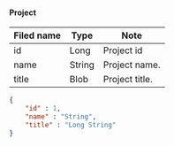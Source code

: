 #### Project
Filed name | Type | Note
------------ | ------------- | -------------
id | Long | Project id
name | String | Project name.
title | Blob | Project title.

```json
{
    "id" : 1,
    "name" : "String",
    "title" : "Long String"
}

```
